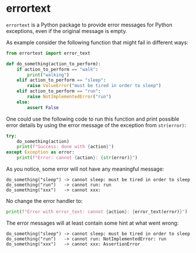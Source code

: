 # errortext

`errortext` is a Python package to provide error messages for Python
exceptions, even if the original message is empty.

As example consider the following function that might fail in different ways:

```python
from errortext import error_text

def do_something(action_to_perform):
    if action_to_perform == "walk":
        print("walking")
    elif action_to_perform == "sleep":
        raise ValueError("must be tired in order to sleep")
    elif action_to_perform == "run":
        raise NotImplementedError("run")
    else:
        assert False
```

One could use the following code to run this function and print possible
error details by using the error message of the exception from
`str(error)`:

```python
try:
    do_something(action)
    print(f"Success: done with {action}")
except Exception as error:
    print(f"Error: cannot {action}: {str(error)}")
```

As you notice, some error will not have any meaningful message:

```
do_something("sleep") -> cannot sleep: must be tired in order to sleep
do_something("run")   -> cannot run: run
do_something("xxx")   -> cannot xxx:
```

No change the error handler to:

```python
print(f"Error with error_text: cannot {action}: {error_text(error)}")
```

The error messages will at least contain some hint at what went wrong:

```
do_something("sleep") -> cannot sleep: must be tired in order to sleep
do_something("run")   -> cannot run: NotImplementedError: run
do_something("xxx")   -> cannot xxx: AssertionError
```
